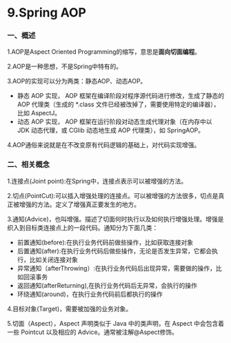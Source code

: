 # 9.Spring AOP

### 一、概述

1.AOP是Aspect Oriented Programming的缩写，意思是**面向切面编程**。

2.AOP是一种思想，不是Spring中特有的。

3.AOP的实现可以分为两类：静态AOP、动态AOP。

- 静态 AOP 实现， AOP 框架在编译阶段对程序源代码进行修改，生成了静态的 AOP 代理类（生成的 *.class 文件已经被改掉了，需要使用特定的编译器），比如 AspectJ。
- 动态 AOP 实现， AOP 框架在运行阶段对动态生成代理对象（在内存中以 JDK 动态代理，或 CGlib 动态地生成 AOP 代理类），如 SpringAOP。

4.AOP通俗来说就是在不改变原有代码逻辑的基础上，对代码实现增强。

### 二、相关概念

1.连接点(Joint point):在Spring中，连接点表示可以被增强的方法。

2.切点(PointCut):可以插入增强处理的连接点。可以被增强的方法很多，切点是真正被增强的方法。定义了增强真正要发生的地方。

3.通知(Advice)，也叫增强。描述了切面何时执行以及如何执行增强处理。增强是织入到目标类连接点上的一段代码。通知分为下面几类：

- 前置通知(before):在执行业务代码前做些操作，比如获取连接对象
- 后置通知(after):在执行业务代码后做些操作，无论是否发生异常，它都会执行，比如关闭连接对象
- 异常通知（afterThrowing）:在执行业务代码后出现异常，需要做的操作，比如回滚事务
- 返回通知(afterReturning),在执行业务代码后无异常，会执行的操作
- 环绕通知(around)，在执行业务代码前后都执行的操作

4.目标对象(Target)，需要被加强的业务对象。

5.切面（Aspect），Aspect 声明类似于 Java 中的类声明，在 Aspect 中会包含着一些 Pointcut 以及相应的 Advice。通常被注解@Aspect修饰。

